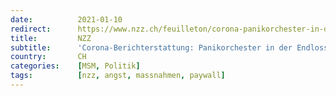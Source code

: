 ```yaml
---
date:          2021-01-10
redirect:      https://www.nzz.ch/feuilleton/corona-panikorchester-in-der-endlosschlaufe-ld.1595242
title:         NZZ
subtitle:      'Corona-Berichterstattung: Panikorchester in der Endlosschlaufe'
country:       CH
categories:    [MSM, Politik]
tags:          [nzz, angst, massnahmen, paywall]
---
```

